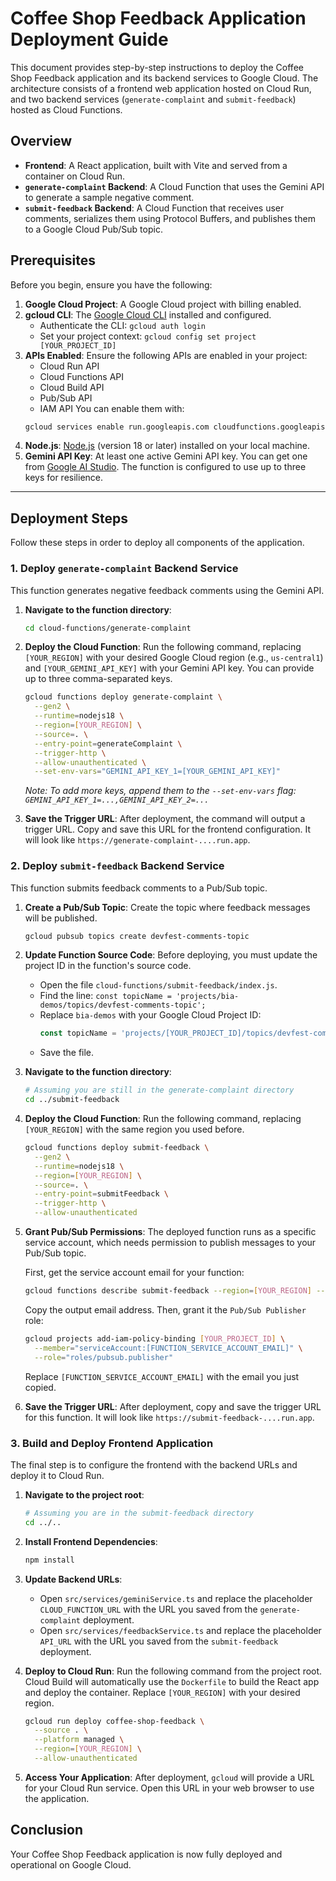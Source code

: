 # Coffee Shop Feedback Application Deployment Guide

This document provides step-by-step instructions to deploy the Coffee Shop Feedback application and its backend services to Google Cloud. The architecture consists of a frontend web application hosted on Cloud Run, and two backend services (`generate-complaint` and `submit-feedback`) hosted as Cloud Functions.

## Overview

-   **Frontend**: A React application, built with Vite and served from a container on Cloud Run.
-   **`generate-complaint` Backend**: A Cloud Function that uses the Gemini API to generate a sample negative comment.
-   **`submit-feedback` Backend**: A Cloud Function that receives user comments, serializes them using Protocol Buffers, and publishes them to a Google Cloud Pub/Sub topic.

## Prerequisites

Before you begin, ensure you have the following:

1.  **Google Cloud Project**: A Google Cloud project with billing enabled.
2.  **gcloud CLI**: The [Google Cloud CLI](https://cloud.google.com/sdk/docs/install) installed and configured.
    -   Authenticate the CLI: `gcloud auth login`
    -   Set your project context: `gcloud config set project [YOUR_PROJECT_ID]`
3.  **APIs Enabled**: Ensure the following APIs are enabled in your project:
    -   Cloud Run API
    -   Cloud Functions API
    -   Cloud Build API
    -   Pub/Sub API
    -   IAM API
    You can enable them with:
    ```sh
    gcloud services enable run.googleapis.com cloudfunctions.googleapis.com cloudbuild.googleapis.com pubsub.googleapis.com iam.googleapis.com
    ```
4.  **Node.js**: [Node.js](https://nodejs.org/) (version 18 or later) installed on your local machine.
5.  **Gemini API Key**: At least one active Gemini API key. You can get one from [Google AI Studio](https://aistudio.google.com/app/apikey). The function is configured to use up to three keys for resilience.

---

## Deployment Steps

Follow these steps in order to deploy all components of the application.

### 1. Deploy `generate-complaint` Backend Service

This function generates negative feedback comments using the Gemini API.

1.  **Navigate to the function directory**:
    ```sh
    cd cloud-functions/generate-complaint
    ```

2.  **Deploy the Cloud Function**:
    Run the following command, replacing `[YOUR_REGION]` with your desired Google Cloud region (e.g., `us-central1`) and `[YOUR_GEMINI_API_KEY]` with your Gemini API key. You can provide up to three comma-separated keys.

    ```sh
    gcloud functions deploy generate-complaint \
      --gen2 \
      --runtime=nodejs18 \
      --region=[YOUR_REGION] \
      --source=. \
      --entry-point=generateComplaint \
      --trigger-http \
      --allow-unauthenticated \
      --set-env-vars="GEMINI_API_KEY_1=[YOUR_GEMINI_API_KEY]"
    ```
    *Note: To add more keys, append them to the `--set-env-vars` flag: `GEMINI_API_KEY_1=...,GEMINI_API_KEY_2=...`*

3.  **Save the Trigger URL**: After deployment, the command will output a trigger URL. Copy and save this URL for the frontend configuration. It will look like `https://generate-complaint-....run.app`.

### 2. Deploy `submit-feedback` Backend Service

This function submits feedback comments to a Pub/Sub topic.

1.  **Create a Pub/Sub Topic**:
    Create the topic where feedback messages will be published.
    ```sh
    gcloud pubsub topics create devfest-comments-topic
    ```

2.  **Update Function Source Code**:
    Before deploying, you must update the project ID in the function's source code.
    -   Open the file `cloud-functions/submit-feedback/index.js`.
    -   Find the line: `const topicName = 'projects/bia-demos/topics/devfest-comments-topic';`
    -   Replace `bia-demos` with your Google Cloud Project ID:
        ```javascript
        const topicName = 'projects/[YOUR_PROJECT_ID]/topics/devfest-comments-topic';
        ```
    -   Save the file.

3.  **Navigate to the function directory**:
    ```sh
    # Assuming you are still in the generate-complaint directory
    cd ../submit-feedback
    ```

4.  **Deploy the Cloud Function**:
    Run the following command, replacing `[YOUR_REGION]` with the same region you used before.
    ```sh
    gcloud functions deploy submit-feedback \
      --gen2 \
      --runtime=nodejs18 \
      --region=[YOUR_REGION] \
      --source=. \
      --entry-point=submitFeedback \
      --trigger-http \
      --allow-unauthenticated
    ```

5.  **Grant Pub/Sub Permissions**:
    The deployed function runs as a specific service account, which needs permission to publish messages to your Pub/Sub topic.
    
    First, get the service account email for your function:
    ```sh
    gcloud functions describe submit-feedback --region=[YOUR_REGION] --gen2 --format="value(serviceConfig.serviceAccountEmail)"
    ```
    Copy the output email address. Then, grant it the `Pub/Sub Publisher` role:
    ```sh
    gcloud projects add-iam-policy-binding [YOUR_PROJECT_ID] \
      --member="serviceAccount:[FUNCTION_SERVICE_ACCOUNT_EMAIL]" \
      --role="roles/pubsub.publisher"
    ```
    Replace `[FUNCTION_SERVICE_ACCOUNT_EMAIL]` with the email you just copied.

6.  **Save the Trigger URL**: After deployment, copy and save the trigger URL for this function. It will look like `https://submit-feedback-....run.app`.

### 3. Build and Deploy Frontend Application

The final step is to configure the frontend with the backend URLs and deploy it to Cloud Run.

1.  **Navigate to the project root**:
    ```sh
    # Assuming you are in the submit-feedback directory
    cd ../.. 
    ```

2.  **Install Frontend Dependencies**:
    ```sh
    npm install
    ```

3.  **Update Backend URLs**:
    -   Open `src/services/geminiService.ts` and replace the placeholder `CLOUD_FUNCTION_URL` with the URL you saved from the `generate-complaint` deployment.
    -   Open `src/services/feedbackService.ts` and replace the placeholder `API_URL` with the URL you saved from the `submit-feedback` deployment.

4.  **Deploy to Cloud Run**:
    Run the following command from the project root. Cloud Build will automatically use the `Dockerfile` to build the React app and deploy the container. Replace `[YOUR_REGION]` with your desired region.

    ```sh
    gcloud run deploy coffee-shop-feedback \
      --source . \
      --platform managed \
      --region=[YOUR_REGION] \
      --allow-unauthenticated
    ```

5.  **Access Your Application**: After deployment, `gcloud` will provide a URL for your Cloud Run service. Open this URL in your web browser to use the application.

## Conclusion

Your Coffee Shop Feedback application is now fully deployed and operational on Google Cloud.
